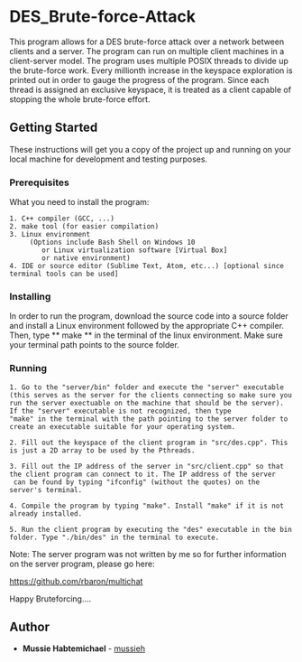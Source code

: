 # DES_Brute-force-Attack

This program allows for a DES brute-force attack over a network between clients and a server. The program can run on multiple client
machines in a client-server model. The program uses multiple POSIX threads to divide up the brute-force work. Every millionth
increase in the keyspace exploration is printed out in order to gauge the progress of the program. Since each thread is assigned an exclusive
keyspace, it is treated as a client capable of stopping the whole brute-force effort.

## Getting Started

These instructions will get you a copy of the project up and running on your local machine for development and testing purposes.

### Prerequisites

What you need to install the program:

```
1. C++ compiler (GCC, ...)
2. make tool (for easier compilation)
3. Linux environment 
     (Options include Bash Shell on Windows 10 
        or Linux virtualization software [Virtual Box] 
        or native environment)
4. IDE or source editor (Sublime Text, Atom, etc...) [optional since terminal tools can be used]
```

### Installing

In order to run the program, download the source code into a source folder and install a Linux environment followed 
by the appropriate C++ compiler. Then, type ** make ** in the terminal of the linux environment. Make sure your terminal path
points to the source folder.

### Running


```
1. Go to the "server/bin" folder and execute the "server" executable (this serves as the server for the clients connecting so make sure you run the server exectuable on the machine that should be the server). If the "server" executable is not recognized, then type
"make" in the terminal with the path pointing to the server folder to create an executable suitable for your operating system.

2. Fill out the keyspace of the client program in "src/des.cpp". This is just a 2D array to be used by the Pthreads.

3. Fill out the IP address of the server in "src/client.cpp" so that the client program can connect to it. The IP address of the server
 can be found by typing "ifconfig" (without the quotes) on the server's terminal.

4. Compile the program by typing "make". Install "make" if it is not already installed.

5. Run the client program by executing the "des" executable in the bin folder. Type "./bin/des" in the terminal to execute.

```

Note: The server program was not written by me so for further information on the server program, please go here:

https://github.com/rbaron/multichat


Happy Bruteforcing....


## Author

* **Mussie Habtemichael** - [mussieh](https://github.com/mussieh)

